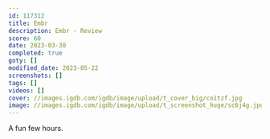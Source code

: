 ```yaml
---
id: 117312
title: Embr
description: Embr - Review
score: 60
date: 2023-03-30
completed: true
goty: []
modified_date: 2023-05-22
screenshots: []
tags: []
videos: []
cover: //images.igdb.com/igdb/image/upload/t_cover_big/co1tzf.jpg
image: //images.igdb.com/igdb/image/upload/t_screenshot_huge/sc6j4g.jpg
---
```

A fun few hours.